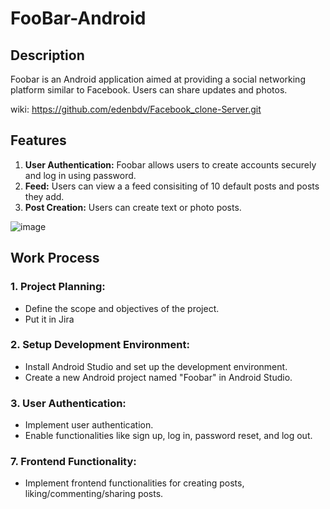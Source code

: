 # FooBar-Android

## Description
Foobar is an Android application aimed at providing a social networking platform similar to Facebook. Users can share updates and photos.

wiki: https://github.com/edenbdv/Facebook_clone-Server.git

## Features
1. **User Authentication:** Foobar allows users to create accounts securely and log in using password.
2. **Feed:** Users can view a a feed consisiting of 10 default posts and posts they add.
3. **Post Creation:** Users can create text or photo posts.

![image](https://github.com/user-attachments/assets/2dfbedac-83ca-4909-96cc-95cca6e0c6f8)

## Work Process

### 1. Project Planning:
   - Define the scope and objectives of the project.
   - Put it in Jira

### 2. Setup Development Environment:
   - Install Android Studio and set up the development environment.
   - Create a new Android project named "Foobar" in Android Studio.

### 3. User Authentication:
   - Implement user authentication.
   - Enable functionalities like sign up, log in, password reset, and log out.

### 7. Frontend Functionality:
   - Implement frontend functionalities for creating posts, liking/commenting/sharing posts.
